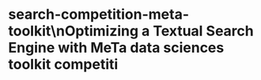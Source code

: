 # search-competition-meta-toolkit\nOptimizing a Textual Search Engine with MeTa data sciences toolkit competiti